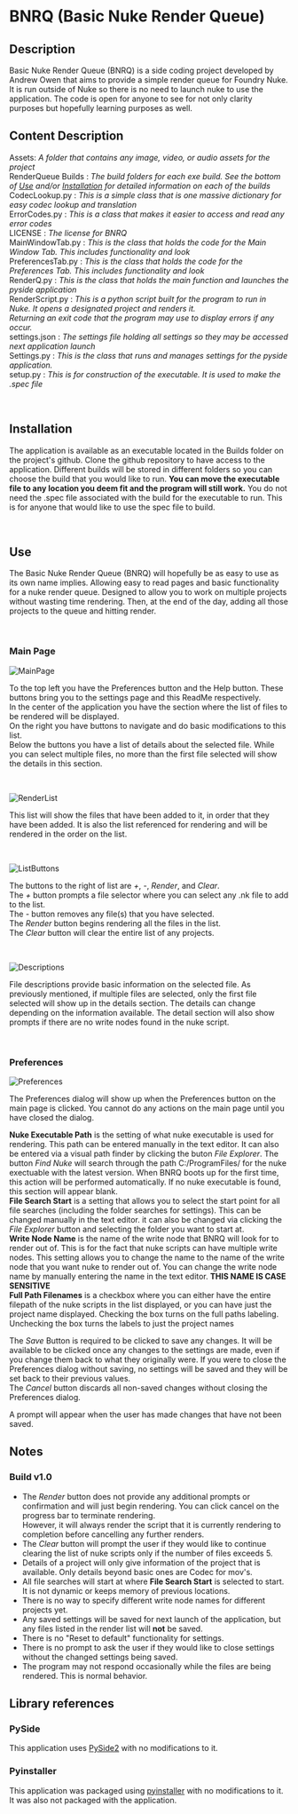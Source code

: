 # BNRQ (Basic Nuke Render Queue)


## Description
Basic Nuke Render Queue (BNRQ) is a side coding project developed by Andrew Owen that aims to provide a simple
render queue for Foundry Nuke. It is run outside of Nuke so there is no need to launch nuke to use the
application. The code is open for anyone to see for not only clarity purposes but hopefully learning
purposes as well. 

## Content Description
Assets: *A folder that contains any image, video, or audio assets for the project*
<br>RenderQueue Builds : *The build folders for each exe build. See the bottom of [Use](https://github.com/Andr3w0w3n/BNRQ/blob/main/README.md#use) and/or [Installation](https://github.com/Andr3w0w3n/BNRQ/blob/main/README.md#installation) for detailed information on each of the builds*
<br>CodecLookup.py : *This is a simple class that is one massive dictionary for easy codec lookup and translation*
<br>ErrorCodes.py : *This is a class that makes it easier to access and read any error codes*
<br>LICENSE : *The license for BNRQ*
<br>MainWindowTab.py : *This is the class that holds the code for the Main Window Tab. This includes functionality and look*
<br>PreferencesTab.py : *This is the class that holds the code for the Preferences Tab. This includes functionality and look*
<br>RenderQ.py : *This is the class that holds the main function and launches the pyside application*
<br>RenderScript.py : *This is a python script built for the program to run in Nuke. It opens a designated project and renders it.
<br>		&#9;Returning an exit code that the program may use to display errors if any occur.*
<br>settings.json : *The settings file holding all settings so they may be accessed next application launch*
<br>Settings.py : *This is the class that runs and manages settings for the pyside application.*
<br>setup.py : *This is for construction of the executable. It is used to make the .spec file*

<br>

## Installation
The application is available as an executable located in the Builds folder on the project's github. Clone the github repository
to have access to the application. Different builds will be stored in different folders so you can choose the build that you
would like to run. **You can move the executable file to any location you deem fit and the program will still work.**
You do not need the .spec file associated with the build for the executable to run. 
This is for anyone that would like to use the spec file to build.

<br>

## Use
The Basic Nuke Render Queue (BNRQ) will hopefully be as easy to use as its own name implies. Allowing easy to read pages and basic functionality for a nuke render queue.
Designed to allow you to work on multiple projects without wasting time rendering. Then, at the end of the day, adding all those projects to the queue and hitting render.

<br>

### Main Page

![MainPage](https://github.com/Andr3w0w3n/BNRQ/blob/main/Assets/ReadMe/MainPage.png)

To the top left you have the Preferences button and the Help button. These buttons bring you to the settings page and this ReadMe respectively. 
<br>In the center of the application you have the section where the list of files to be rendered will be displayed.
<br>On the right you have buttons to navigate and do basic modifications to this list. 
<br>Below the buttons you have a list of details about the selected file. While you can select multiple files, no more than the first file selected will show the details in this section.

<br>

![RenderList](https://github.com/Andr3w0w3n/BNRQ/blob/main/Assets/ReadMe/RenderList.png)

This list will show the files that have been added to it, in order that they have been added. It is also the list referenced for rendering and will be rendered in the order on the list.

<br>

![ListButtons](https://github.com/Andr3w0w3n/BNRQ/blob/main/Assets/ReadMe/ListButtons.png)

The buttons to the right of list are *+*, *-*, *Render*, and *Clear*. 
<br>The *+* button prompts a file selector where you can select any .nk file to add to the list. 
<br>The *-* button removes any file(s) that you have selected.
<br>The *Render* button begins rendering all the files in the list. 
<br>The *Clear* button will clear the entire list of any projects.

<br>

![Descriptions](https://github.com/Andr3w0w3n/BNRQ/blob/main/Assets/ReadMe/FileDescriptions.png)

File descriptions provide basic information on the selected file. As previously mentioned, if multiple files are selected, only the first file selected will show up in the details section.
The details can change depending on the information available. The detail section will also show prompts if there are no write nodes found in the nuke script. 

<br>

### Preferences

![Preferences](https://github.com/Andr3w0w3n/BNRQ/blob/main/Assets/ReadMe/PreferencesDialog.png)

The Preferences dialog will show up when the Preferences button on the main page is clicked. You cannot do any actions on the main page until you have closed the dialog.

**Nuke Executable Path** is the setting of what nuke executable is used for rendering. This path can be entered manually in the text editor. It can also be entered via a visual path finder by clicking the buton *File Explorer*.
The button *Find Nuke* will search through the path C:/ProgramFiles/ for the nuke exectuable with the latest version. When BNRQ boots up for the first time, this action will be performed automatically.
If no nuke executable is found, this section will appear blank.
<br>**File Search Start** is a setting that allows you to select the start point for all file searches (including the folder searches for settings). This can be changed manually in the text editor. it can also be changed via clicking
the *File Explorer* button and selecting the folder you want to start at.
<br>**Write Node Name** is the name of the write node that BNRQ will look for to render out of. This is for the fact that nuke scripts can have multiple write nodes. This setting allows you to change the name to the name of the write node
that you want nuke to render out of. You can change the write node name by manually entering the name in the text editor. **THIS NAME IS CASE SENSITIVE**
<br>**Full Path Filenames** is a checkbox where you can either have the entire filepath of the nuke scripts in the list displayed, or you can have just the project name displayed. Checking the box turns on the full paths labeling.
Unchecking the box turns the labels to just the project names

The *Save* Button is required to be clicked to save any changes. It will be available to be clicked once any changes to the settings are made, even if you change them back to what they originally were. If you were to close the 
Preferences dialog without saving, no settings will be saved and they will be set back to their previous values.
<br>The *Cancel* button discards all non-saved changes without closing the Preferences dialog. 

A prompt will appear when the user has made changes that have not been saved.

## Notes 

### Build v1.0
- The *Render* button does not provide any additional prompts or confirmation and will just begin rendering. You can click cancel on the progress bar to terminate rendering.<br>
             However, it will always render the script that it is currently rendering to completion before cancelling any further renders.
- The *Clear* button will prompt the user if they would like to continue clearing the list of nuke scripts only if the number of files exceeds 5. 
- Details of a project will only give information of the project that is available. Only details beyond basic ones are Codec for mov's.
- All file searches will start at where **File Search Start** is selected to start. It is not dynamic or keeps memory of previous locations.
- There is no way to specify different write node names for different projects yet.
- Any saved settings will be saved for next launch of the application, but any files listed in the render list will **not** be saved.
- There is no "Reset to default" functionality for settings.
- There is no prompt to ask the user if they would like to close settings without the changed settings being saved.
- The program may not respond occasionally while the files are being rendered. This is normal behavior.


## Library references
### PySide
This application uses [PySide2](https://pypi.org/project/PySide2/) with no modifications to it. 

### Pyinstaller
This application was packaged using [pyinstaller](https://pyinstaller.org/en/stable/installation.html) with no modifications to it. It was also not packaged with the application.

